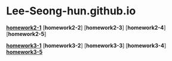 # Lee-Seong-hun.github.io

[**homework2-1**](https://lee-seong-hun.github.io/homework2-1.html)
[**homework2-2**]
[**homework2-3**]
[**homework2-4**]
[**homework2-5**]

[**homework3-1**](https://Lee-Seong-hun.github.io/20250402_123859.png)
[**homework3-2**]
[**homework3-3**]
[**homework3-4**]
[**homework3-5**](https://Lee-Seong-hun.github.io/20250409_113933.jpg)
